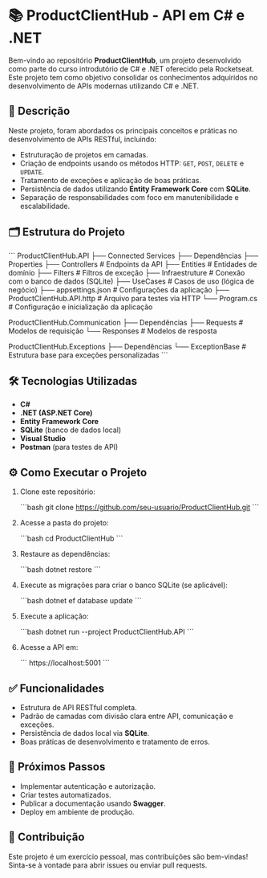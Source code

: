 # 📚 ProductClientHub - API em C# e .NET

Bem-vindo ao repositório **ProductClientHub**, um projeto desenvolvido como parte do curso introdutório de C# e .NET oferecido pela Rocketseat.  
Este projeto tem como objetivo consolidar os conhecimentos adquiridos no desenvolvimento de APIs modernas utilizando C# e .NET.

## 📝 Descrição

Neste projeto, foram abordados os principais conceitos e práticas no desenvolvimento de APIs RESTful, incluindo:

- Estruturação de projetos em camadas.
- Criação de endpoints usando os métodos HTTP: `GET`, `POST`, `DELETE` e `UPDATE`.
- Tratamento de exceções e aplicação de boas práticas.
- Persistência de dados utilizando **Entity Framework Core** com **SQLite**.
- Separação de responsabilidades com foco em manutenibilidade e escalabilidade.

## 🗂️ Estrutura do Projeto

\`\`\`
ProductClientHub.API
├── Connected Services
├── Dependências
├── Properties
├── Controllers            # Endpoints da API
├── Entities               # Entidades de domínio
├── Filters                # Filtros de exceção
├── Infraestruture         # Conexão com o banco de dados (SQLite)
├── UseCases               # Casos de uso (lógica de negócio)
├── appsettings.json       # Configurações da aplicação
├── ProductClientHub.API.http  # Arquivo para testes via HTTP
└── Program.cs             # Configuração e inicialização da aplicação

ProductClientHub.Communication
├── Dependências
├── Requests               # Modelos de requisição
└── Responses              # Modelos de resposta

ProductClientHub.Exceptions
├── Dependências
└── ExceptionBase          # Estrutura base para exceções personalizadas
\`\`\`

## 🛠️ Tecnologias Utilizadas

- **C#**
- **.NET (ASP.NET Core)**
- **Entity Framework Core**
- **SQLite** (banco de dados local)
- **Visual Studio**
- **Postman** (para testes de API)

## ⚙️ Como Executar o Projeto

1. Clone este repositório:

   \`\`\`bash
   git clone https://github.com/seu-usuario/ProductClientHub.git
   \`\`\`

2. Acesse a pasta do projeto:

   \`\`\`bash
   cd ProductClientHub
   \`\`\`

3. Restaure as dependências:

   \`\`\`bash
   dotnet restore
   \`\`\`

4. Execute as migrações para criar o banco SQLite (se aplicável):

   \`\`\`bash
   dotnet ef database update
   \`\`\`

5. Execute a aplicação:

   \`\`\`bash
   dotnet run --project ProductClientHub.API
   \`\`\`

6. Acesse a API em:

   \`\`\`
   https://localhost:5001
   \`\`\`

## ✅ Funcionalidades

- Estrutura de API RESTful completa.
- Padrão de camadas com divisão clara entre API, comunicação e exceções.
- Persistência de dados local via **SQLite**.
- Boas práticas de desenvolvimento e tratamento de erros.

## 📌 Próximos Passos

- Implementar autenticação e autorização.
- Criar testes automatizados.
- Publicar a documentação usando **Swagger**.
- Deploy em ambiente de produção.

## 🤝 Contribuição

Este projeto é um exercício pessoal, mas contribuições são bem-vindas!  
Sinta-se à vontade para abrir issues ou enviar pull requests.

